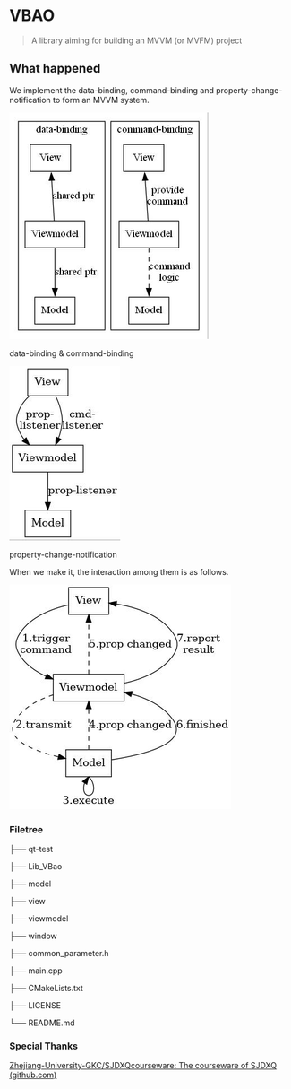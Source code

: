 # VBAO

> A library aiming for building an MVVM (or MVFM) project

## What happened

We implement the data-binding, command-binding and property-change-notification to form an MVVM system.

![](img/binding.dot.jpg)

data-binding & command-binding

![](img/changing.dot.jpg)

property-change-notification

When we make it, the interaction among them is as follows.

![](img/action.dot.jpg)

### Filetree

├── qt-test

├── Lib_VBao

├── model

├── view

├── viewmodel

├── window

├── common_parameter.h

├── main.cpp

├── CMakeLists.txt

├── LICENSE

└── README.md


### Special Thanks

[Zhejiang-University-GKC/SJDXQcourseware: The courseware of SJDXQ (github.com)](https://github.com/Zhejiang-University-GKC/SJDXQcourseware)
